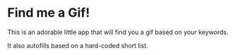 # Find me a Gif!

This is an adorable little app that will find you a gif based on your keywords.

It also autofills based on a hard-coded short list.
